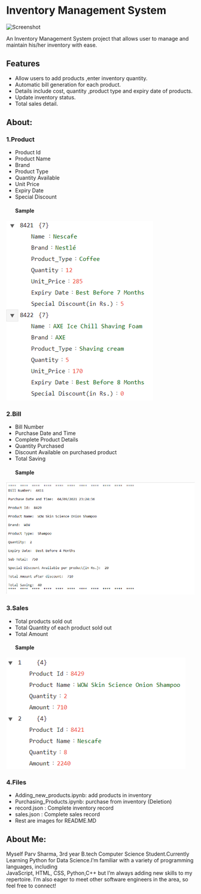 # Inventory Management System 

![Screenshot](https://www.itarian.com/assets-new/images/inventory-management-system.png)

An Inventory Management System project that allows user to manage and maintain his/her inventory with ease.




## Features

- Allow users to add products ,enter inventory quantity.
- Automatic bill generation for each product.
- Details include cost, quantity ,product type and expiry date of products. 
- Update inventory status. 
- Total sales detail.

## About:
### 1.Product  

- Product Id
- Product Name 
- Brand
- Product Type
- Quantity Available 
- Unit Price
- Expiry Date
- Special Discount
    #### Sample
![App Screenshot](https://github.com/Parv-Sharma0508/Inventory-Management-System/blob/main/Product%20Detail%20Image%20(%20for%20readme%20file).PNG)
### 2.Bill 

- Bill Number
- Purchase Date and Time 
- Complete Product Details
- Quantity Purchased
- Discount Available on purchased product
- Total Saving 
    #### Sample
![Screenshot](https://github.com/Parv-Sharma0508/Inventory-Management-System/blob/main/Bill%20Image%20(%20for%20readme%20file%20).PNG)
### 3.Sales 
  - Total products sold out
  - Total Quantity of each product sold out
  - Total Amount 
    #### Sample
![Screenshot](https://github.com/Parv-Sharma0508/Inventory-Management-System/blob/main/Sales%20Detail%20Image%20(%20for%20readme%20file).PNG)

### 4.Files
   - Adding_new_products.ipynb:  add products in inventory
   - Purchasing_Products.ipynb: purchase from inventory (Deletion)
   - record.json : Complete inventory record
   - sales.json : Complete sales record
   - Rest are images for README.MD 


  ## About Me:
   Myself Parv Sharma, 3rd year B.tech Computer Science Student.Currently Learning Python for Data Science.I’m familiar with a variety of programming languages, including   
   JavaScript, HTML, CSS, Python,C++ but I’m always adding new skills to my repertoire. I’m also eager to meet other software engineers in the area, so feel free to connect!
   
